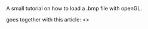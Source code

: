 A small tutorial on how to load a .bmp file with openGL.

goes together with this article: <<COMING>>